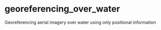 # georeferencing_over_water
Georeferencing aerial imagery over water using only positional information
